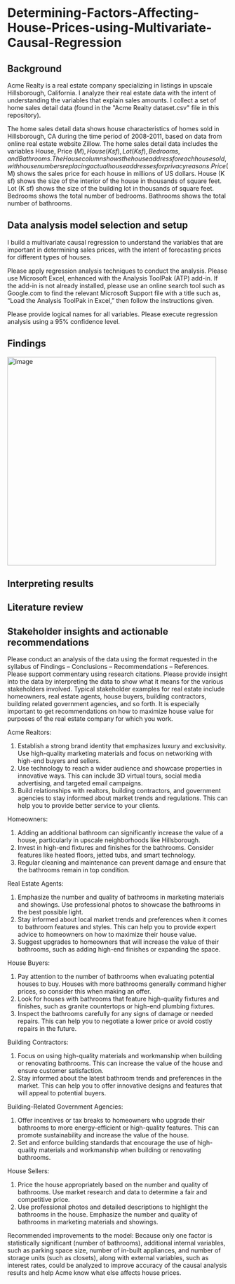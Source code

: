 # Determining-Factors-Affecting-House-Prices-using-Multivariate-Causal-Regression

## Background

Acme Realty is a real estate company specializing in listings in upscale Hillsborough, California. I analyze their real estate data with the intent of understanding the variables that explain sales amounts. I collect a set of home sales detail data (found in the "Acme Realty dataset.csv" file in this repository). 
 
The home sales detail data shows house characteristics of homes sold in Hillsborough, CA during the time period of 2008-2011, based on data from online real estate website Zillow. The home sales detail data includes the variables House, Price ($M), House (K sf), Lot (K sf), Bedrooms, and Bathrooms. The House column shows the house address for each house sold, with house numbers replacing actual house addresses for privacy reasons. Price ($M) shows the sales price for each house in millions of US dollars. House (K sf) shows the size of the interior of the house in thousands of square feet. Lot (K sf) shows the size of the building lot in thousands of square feet. Bedrooms shows the total number of bedrooms. Bathrooms shows the total number of bathrooms.

## Data analysis model selection and setup

I build a multivariate causal regression to understand the variables that are important in determining sales prices, with the intent of forecasting prices for different types of houses.

Please apply regression analysis techniques to conduct the analysis. Please use Microsoft Excel, enhanced with the Analysis ToolPak (ATP) add-in. If the add-in is not already installed, please use an online search tool such as Google.com to find the relevant Microsoft Support file with a title such as, “Load the Analysis ToolPak in Excel,” then follow the instructions given.
  
Please provide logical names for all variables. Please execute regression analysis using a 95% confidence level.

## Findings

<img width="476" alt="image" src="https://user-images.githubusercontent.com/113878059/227742404-46c17bc3-ebc9-4d16-a0ad-1a63c6f0a9a2.png">

## Interpreting results



## Literature review



## Stakeholder insights and actionable recommendations

Please conduct an analysis of the data using the format requested in the syllabus of Findings – Conclusions – Recommendations – References. Please support commentary using research citations. Please provide insight into the data by interpreting the data to show what it means for the various stakeholders involved. Typical stakeholder examples for real estate include homeowners, real estate agents, house buyers, building contractors, building related government agencies, and so forth. It is especially important to get recommendations on how to maximize house value for purposes of the real estate company for which you work.

Acme Realtors:
1.	Establish a strong brand identity that emphasizes luxury and exclusivity. Use high-quality marketing materials and focus on networking with high-end buyers and sellers.
2.	Use technology to reach a wider audience and showcase properties in innovative ways. This can include 3D virtual tours, social media advertising, and targeted email campaigns.
3.	Build relationships with realtors, building contractors, and government agencies to stay informed about market trends and regulations. This can help you to provide better service to your clients.

Homeowners:
1.	Adding an additional bathroom can significantly increase the value of a house, particularly in upscale neighborhoods like Hillsborough.
2.	Invest in high-end fixtures and finishes for the bathrooms. Consider features like heated floors, jetted tubs, and smart technology.
3.	Regular cleaning and maintenance can prevent damage and ensure that the bathrooms remain in top condition.

Real Estate Agents:
1.	Emphasize the number and quality of bathrooms in marketing materials and showings. Use professional photos to showcase the bathrooms in the best possible light.
2.	Stay informed about local market trends and preferences when it comes to bathroom features and styles. This can help you to provide expert advice to homeowners on how to maximize their house value.
3.	Suggest upgrades to homeowners that will increase the value of their bathrooms, such as adding high-end finishes or expanding the space.

House Buyers:
1.	Pay attention to the number of bathrooms when evaluating potential houses to buy. Houses with more bathrooms generally command higher prices, so consider this when making an offer.
2.	Look for houses with bathrooms that feature high-quality fixtures and finishes, such as granite countertops or high-end plumbing fixtures.
3.	Inspect the bathrooms carefully for any signs of damage or needed repairs. This can help you to negotiate a lower price or avoid costly repairs in the future.

Building Contractors:
1.	Focus on using high-quality materials and workmanship when building or renovating bathrooms. This can increase the value of the house and ensure customer satisfaction.
2.	Stay informed about the latest bathroom trends and preferences in the market. This can help you to offer innovative designs and features that will appeal to potential buyers.

Building-Related Government Agencies:
1.	Offer incentives or tax breaks to homeowners who upgrade their bathrooms to more energy-efficient or high-quality features. This can promote sustainability and increase the value of the house.
2.	Set and enforce building standards that encourage the use of high-quality materials and workmanship when building or renovating bathrooms.

House Sellers:
1.	Price the house appropriately based on the number and quality of bathrooms. Use market research and data to determine a fair and competitive price.
2.	Use professional photos and detailed descriptions to highlight the bathrooms in the house. Emphasize the number and quality of bathrooms in marketing materials and showings.

Recommended improvements to the model:
Because only one factor is statistically significant (number of bathrooms), additional internal variables, such as parking space size, number of in-built appliances, and number of storage units (such as closets), along with external variables, such as interest rates, could be analyzed to improve accuracy of the causal analysis results and help Acme know what else affects house prices.



